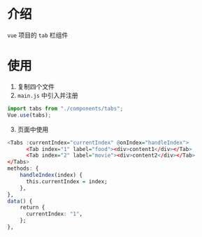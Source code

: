 # 介绍

`vue` 项目的 `tab` 栏组件

# 使用

1. 复制四个文件
2. `main.js` 中引入并注册

```javascript
import tabs from "./components/tabs";
Vue.use(tabs);
```

3. 页面中使用

```r
<Tabs :currentIndex="currentIndex" @onIndex="handleIndex">
      <Tab index="1" label="food"><div>content1</div></Tab>
      <Tab index="2" label="movie"><div>content2</div></Tab>
</Tabs>
methods: {
    handleIndex(index) {
      this.currentIndex = index;
    },
},
data() {
    return {
      currentIndex: "1",
    };
},
```
